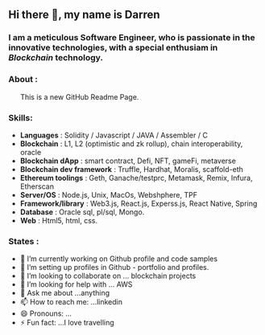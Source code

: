 ## Hi there 👋, my name is Darren

### I am a meticulous Software Engineer, who is passionate in the innovative technologies, with a special enthusiam in *Blockchain* technology.

### About : 
&nbsp; &nbsp; &nbsp; This is a new GitHub Readme Page. 

### Skills: 
   - **Languages**    : Solidity / Javascript / JAVA / Assembler / C
   - **Blockchain**    : L1, L2 (optimistic and zk rollup), chain interoperability, oracle
   - **Blockchain dApp**    : smart contract, Defi, NFT, gameFi, metaverse
   - **Blockchain dev framework**    : Truffle, Hardhat, Moralis, scaffold-eth
   - **Ethereum toolings** : Geth, Ganache/testprc, Metamask, Remix, Infura, Etherscan 
   - **Server/OS**      :  Node.js, Unix, MacOs, Webshphere, TPF
   - **Framework/library** : Web3.js, React.js, Experss.js, React Native, Spring 
   - **Database**       : Oracle sql, pl/sql, Mongo.
   - **Web**           : Html5, html, css.  

<!--
![](https://img.shields.io/badge/<Language>-<Solidity+javascript>-informational?style=flat&logo=<LOGO_NAME>&labelColor=violet&logoColor=white&color=2bbc8a)

![](https://img.shields.io/badge/<Web>-<html+css>-informational?style=flat&logo=<LOGO_NAME>&logoColor=white&color=2bbc8a)
-->

### States : 
- 🔭 I’m currently working on Github profile and code samples
- 🌱 I’m setting up profiles in Github - portfolio and profiles.
- 👯 I’m looking to collaborate on ... blockchain projects
- 🤔 I’m looking for help with ... AWS
- 💬 Ask me about ...anything
- 📫 How to reach me: ...linkedin
- 😄 Pronouns: ...
- ⚡ Fun fact: ...I love travelling

